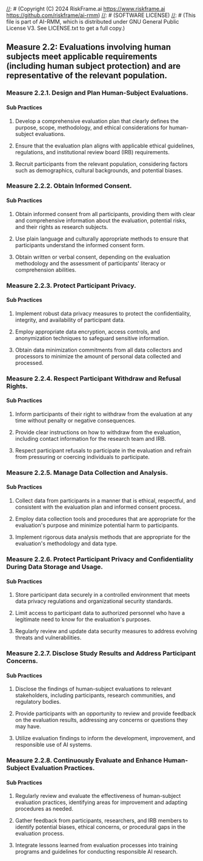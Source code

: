 [//]: # (COPYRIGHT)
[//]: # (RiskFrame.ai - AI Risk Management and Resilience Framework)
[//]: # (Copyright (C) 2024 RiskFrame.ai https://www.riskframe.ai https://github.com/riskframe/ai-rmm)
[//]: # (SOFTWARE LICENSE)
[//]: # (This file is part of AI-RMM, which is distributed under GNU General Public License V3. See LICENSE.txt to get a full copy.)
    
## Measure 2.2: Evaluations involving human subjects meet applicable requirements (including human subject protection) and are representative of the relevant population.

### Measure 2.2.1. Design and Plan Human-Subject Evaluations.

#### Sub Practices

1. Develop a comprehensive evaluation plan that clearly defines the purpose, scope, methodology, and ethical considerations for human-subject evaluations.

2. Ensure that the evaluation plan aligns with applicable ethical guidelines, regulations, and institutional review board (IRB) requirements.

3. Recruit participants from the relevant population, considering factors such as demographics, cultural backgrounds, and potential biases.

### Measure 2.2.2. Obtain Informed Consent.

#### Sub Practices

1. Obtain informed consent from all participants, providing them with clear and comprehensive information about the evaluation, potential risks, and their rights as research subjects.

2. Use plain language and culturally appropriate methods to ensure that participants understand the informed consent form.

3. Obtain written or verbal consent, depending on the evaluation methodology and the assessment of participants' literacy or comprehension abilities.

### Measure 2.2.3. Protect Participant Privacy.

#### Sub Practices

1. Implement robust data privacy measures to protect the confidentiality, integrity, and availability of participant data.

2. Employ appropriate data encryption, access controls, and anonymization techniques to safeguard sensitive information.

3. Obtain data minimization commitments from all data collectors and processors to minimize the amount of personal data collected and processed.

### Measure 2.2.4. Respect Participant Withdraw and Refusal Rights.

#### Sub Practices

1. Inform participants of their right to withdraw from the evaluation at any time without penalty or negative consequences.

2. Provide clear instructions on how to withdraw from the evaluation, including contact information for the research team and IRB.

3. Respect participant refusals to participate in the evaluation and refrain from pressuring or coercing individuals to participate.

### Measure 2.2.5. Manage Data Collection and Analysis.

#### Sub Practices

1. Collect data from participants in a manner that is ethical, respectful, and consistent with the evaluation plan and informed consent process.

2. Employ data collection tools and procedures that are appropriate for the evaluation's purpose and minimize potential harm to participants.

3. Implement rigorous data analysis methods that are appropriate for the evaluation's methodology and data type.

### Measure 2.2.6. Protect Participant Privacy and Confidentiality During Data Storage and Usage.

#### Sub Practices

1. Store participant data securely in a controlled environment that meets data privacy regulations and organizational security standards.

2. Limit access to participant data to authorized personnel who have a legitimate need to know for the evaluation's purposes.

3. Regularly review and update data security measures to address evolving threats and vulnerabilities.

### Measure 2.2.7. Disclose Study Results and Address Participant Concerns.

#### Sub Practices

1. Disclose the findings of human-subject evaluations to relevant stakeholders, including participants, research communities, and regulatory bodies.

2. Provide participants with an opportunity to review and provide feedback on the evaluation results, addressing any concerns or questions they may have.

3. Utilize evaluation findings to inform the development, improvement, and responsible use of AI systems.

### Measure 2.2.8. Continuously Evaluate and Enhance Human-Subject Evaluation Practices.

#### Sub Practices

1. Regularly review and evaluate the effectiveness of human-subject evaluation practices, identifying areas for improvement and adapting procedures as needed.

2. Gather feedback from participants, researchers, and IRB members to identify potential biases, ethical concerns, or procedural gaps in the evaluation process.

3. Integrate lessons learned from evaluation processes into training programs and guidelines for conducting responsible AI research.

